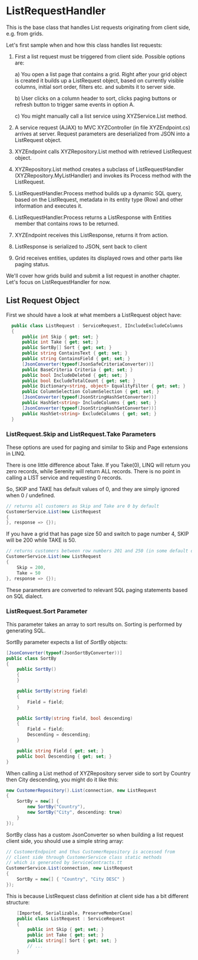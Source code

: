 # ListRequestHandler


This is the base class that handles List requests originating from client side, e.g. from grids.

Let's first sample when and how this class handles list requests:

1. First a list request must be triggered from client side. Possible options are:
    
    a) You open a list page that contains a grid. Right after your grid object is created it builds up a ListRequest object, based on currently visible columns, initial sort order, filters etc. and submits it to server side.
    
    b) User clicks on a column header to sort, clicks paging buttons or refresh button to trigger same events in option A.
    
    c) You might manually call a list service using XYZService.List method.
    
2. A service request (AJAX) to MVC XYZController (in file XYZEndpoint.cs) arrives at server. Request parameters are deserialized from JSON into a ListRequest object.
3. XYZEndpoint calls XYZRepository.List method with retrieved ListRequest object.
4. XYZRepository.List method creates a subclass of ListRequestHandler (XYZRepository.MyListHandler) and invokes its Process method with the ListRequest.
5. ListRequestHandler.Process method builds up a dynamic SQL query, based on the ListRequest, metadata in its entity type (Row) and other information and executes it.
6. ListRequestHandler.Process returns a ListResponse with Entities member that contains rows to be returned.
7. XYZEndpoint receives this ListResponse, returns it from action.
8. ListResponse is serialized to JSON, sent back to client
9. Grid receives entities, updates its displayed rows and other parts like paging status.
    
We'll cover how grids build and submit a list request in another chapter. Let's focus on ListRequestHandler for now.


## List Request Object

First we should have a look at what members a ListRequest object have:

```cs
  public class ListRequest : ServiceRequest, IIncludeExcludeColumns
  {
      public int Skip { get; set; }
      public int Take { get; set; }
      public SortBy[] Sort { get; set; }
      public string ContainsText { get; set; }
      public string ContainsField { get; set; }
      [JsonConverter(typeof(JsonSafeCriteriaConverter))]
      public BaseCriteria Criteria { get; set; }
      public bool IncludeDeleted { get; set; }
      public bool ExcludeTotalCount { get; set; }
      public Dictionary<string, object> EqualityFilter { get; set; }
      public ColumnSelection ColumnSelection { get; set; }
      [JsonConverter(typeof(JsonStringHashSetConverter))]
      public HashSet<string> IncludeColumns { get; set; }
      [JsonConverter(typeof(JsonStringHashSetConverter))]
      public HashSet<string> ExcludeColumns { get; set; }
  }
```


### ListRequest.Skip and ListRequest.Take Parameters

These options are used for paging and similar to Skip and Page extensions in LINQ. 

There is one little difference about Take. If you Take(0), LINQ will return you zero records, while Serenity will return ALL records. There is no point in calling a LIST service and requesting 0 records.

So, SKIP and TAKE has default values of 0, and they are simply ignored when 0 / undefined.

```cs
// returns all customers as Skip and Take are 0 by default 
CustomerService.List(new ListRequest
{
}, response => {});
```

If you have a grid that has page size 50 and switch to page number 4, SKIP will be 200 while TAKE is 50.

```cs
// returns customers between row numbers 201 and 250 (in some default order)
CustomerService.List(new ListRequest
{
    Skip = 200,
    Take = 50
}, response => {});
```

These parameters are converted to relevant SQL paging statements based on SQL dialect. 

### ListRequest.Sort Parameter

This parameter takes an array to sort results on. Sorting is performed by generating SQL.

SortBy parameter expects a list of *SortBy* objects:

```cs
[JsonConverter(typeof(JsonSortByConverter))]
public class SortBy
{
    public SortBy()
    {
    }

    public SortBy(string field)
    {
        Field = field;
    }

    public SortBy(string field, bool descending)
    {
        Field = field;
        Descending = descending;
    }

    public string Field { get; set; }
    public bool Descending { get; set; }
}
```

When calling a List method of XYZRepository server side to sort by Country then City descending, you might do it like this:

```cs
new CustomerRepository().List(connection, new ListRequest
{
    SortBy = new[] { 
        new SortBy("Country"),
        new SortBy("City", descending: true)
    }
});
```

SortBy class has a custom JsonConverter so when building a list request client side, you should use a simple string array:

```cs
// CustomerEndpoint and thus CustomerRepository is accessed from 
// client side through CustomerService class static methods 
// which is generated by ServiceContracts.tt
CustomerService.List(connection, new ListRequest
{
    SortBy = new[] { "Country", "City DESC" }
});
```

This is because ListRequest class definition at client side has a bit different structure:

```cs
    [Imported, Serializable, PreserveMemberCase]
    public class ListRequest : ServiceRequest
    {
        public int Skip { get; set; }
        public int Take { get; set; }
        public string[] Sort { get; set; }
        // ...
    }
```

